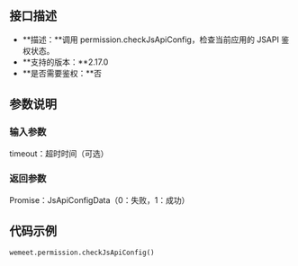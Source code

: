 ## 接口描述
- **描述：**调用 permission.checkJsApiConfig，检查当前应用的 JSAPI 鉴权状态。
- **支持的版本：**2.17.0
- **是否需要鉴权：**否


## 参数说明
### 输入参数
timeout：超时时间（可选）

### 返回参数
Promise：JsApiConfigData（0：失败，1：成功）

## 代码示例
```plaintext
wemeet.permission.checkJsApiConfig()
```
